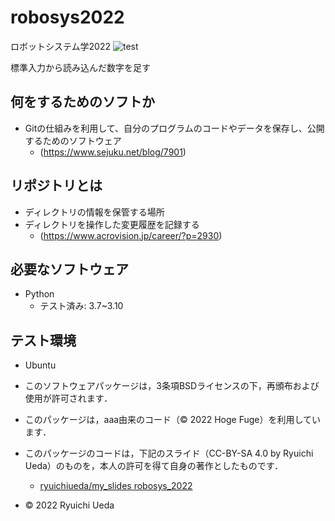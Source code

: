# robosys2022
ロボットシステム学2022
![test](https://github.com/Yosukesakamoto/robosys2022/actions/workflows/test.yml/badge.svg)


標準入力から読み込んだ数字を足す


## 何をするためのソフトか
* Gitの仕組みを利用して、自分のプログラムのコードやデータを保存し、公開するためのソフトウェア
  * (https://www.sejuku.net/blog/7901)

## リポジトリとは
* ディレクトリの情報を保管する場所
* ディレクトリを操作した変更履歴を記録する
  * (https://www.acrovision.jp/career/?p=2930)

## 必要なソフトウェア
* Python
  * テスト済み: 3.7~3.10

## テスト環境
* Ubuntu

 * このソフトウェアパッケージは，3条項BSDライセンスの下，再頒布および使用が許可されます．
  * このパッケージは，aaa由来のコード（© 2022 Hoge Fuge）を利用しています．
  * このパッケージのコードは，下記のスライド（CC-BY-SA 4.0 by Ryuichi Ueda）のものを，本人の許可を得て自身の著作としたものです．
      * [ryuichiueda/my_slides robosys_2022](https://github.com/ryuichiueda/my_slides/tree/master/robosys_2022)
  * © 2022 Ryuichi Ueda

